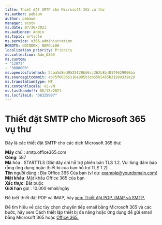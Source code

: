 ```yaml
---
title: Thiết đặt SMTP cho Microsoft 365 vụ thư
ms.author: pebaum
author: pebaum
manager: scotv
ms.date: 07/26/2021
ms.audience: Admin
ms.topic: article
ms.service: o365-administration
ROBOTS: NOINDEX, NOFOLLOW
localization_priority: Priority
ms.collection: Adm_O365
ms.custom:
- "12073"
- "3000003"
ms.openlocfilehash: 2caa5d8ed9525129b66cc362b8b40149629006ba
ms.sourcegitcommit: ab75f66355116e995b3cb5505465b31989339e28
ms.translationtype: MT
ms.contentlocale: vi-VN
ms.lasthandoff: 08/13/2021
ms.locfileid: "58325997"
---
```

# <a name="smtp-settings-for-the-microsoft-365-mail-service"></a>Thiết đặt SMTP cho Microsoft 365 vụ thư

Đây là các thiết đặt SMTP cho các dịch Microsoft 365 thư:

**Máy** chủ : smtp.office365.com </br>
**Cổng**: 587 </br>
**Mã** hóa : STARTTLS (Giờ đây chỉ hỗ trợ phiên bản TLS 1.2. Vui lòng đảm bảo rằng ứng dụng hoặc thiết bị của bạn hỗ trợ TLS 1.2) </br>
**Tên** người dùng : Địa Office 365 Của bạn (ví dụ: example@yourdomain.com) </br>
**Mật khẩu**: Mật khẩu Office 365 của bạn </br>
**Xác thực**: Bắt buộc </br>
**Giới hạn** gửi : 10.000 email/ngày </br>

Để biết thiết đặt POP và IMAP, hãy [xem Thiết đặt POP, IMAP và SMTP.](https://support.microsoft.com/office/pop-imap-and-smtp-settings-8361e398-8af4-4e97-b147-6c6c4ac95353)
 
Để tìm hiểu về các tùy chọn chuyển tiếp email bằng Microsoft 365 và các bước, hãy xem Cách thiết lập thiết bị đa năng hoặc ứng dụng để gửi email bằng Microsoft 365 hoặc [Office 365.](https://docs.microsoft.com/exchange/mail-flow-best-practices/how-to-set-up-a-multifunction-device-or-application-to-send-email-using-microsoft-365-or-office-365)
